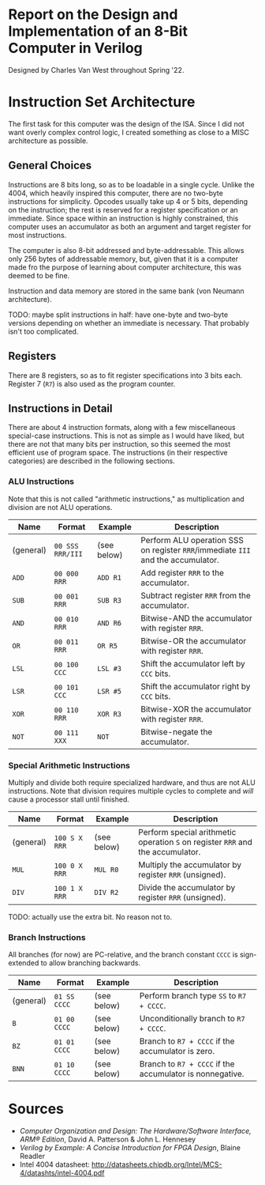 # Report on the Design and Implementation of an 8-Bit Computer in Verilog
Designed by Charles Van West throughout Spring '22.

# Instruction Set Architecture
The first task for this computer was the design of the ISA. Since I did not
want overly complex control logic, I created something as close to a MISC
architecture as possible.

## General Choices
Instructions are 8 bits long, so as to be loadable in a single cycle. Unlike
the 4004, which heavily inspired this computer, there are no two-byte
instructions for simplicity. Opcodes usually take up 4 or 5 bits, depending on
the instruction; the rest is reserved for a register specification or an
immediate. Since space within an instruction is highly constrained, this
computer uses an accumulator as both an argument and target register for most
instructions.

The computer is also 8-bit addressed and byte-addressable. This allows only 256
bytes of addressable memory, but, given that it is a computer made fro the
purpose of learning about computer architecture, this was deemed to be fine.

Instruction and data memory are stored in the same bank (von Neumann
architecture).

TODO: maybe split instructions in half: have one-byte and two-byte versions
depending on whether an immediate is necessary. That probably isn't too
complicated.

## Registers
There are 8 registers, so as to fit register specifications into 3 bits each.
Register 7 (`R7`) is also used as the program counter.

## Instructions in Detail
There are about 4 instruction formats, along with a few miscellaneous
special-case instructions. This is not as simple as I would have liked, but
there are not that many bits per instruction, so this seemed the most efficient
use of program space. The instructions (in their respective categories) are
described in the following sections.

### ALU Instructions
Note that this is not called "arithmetic instructions," as multiplication and
division are not ALU operations.

| Name | Format | Example | Description |
| --- | --- | --- | --- |
| (general) | `00 SSS RRR/III` | (see below) | Perform ALU operation SSS on register `RRR`/immediate `III` and the accumulator. |
| `ADD` | `00 000 RRR` | `ADD R1` | Add register `RRR` to the accumulator. |
| `SUB` | `00 001 RRR` | `SUB R3` | Subtract register `RRR` from the accumulator. |
| `AND` | `00 010 RRR` | `AND R6` | Bitwise-AND the accumulator with register `RRR`. |
| `OR` | `00 011 RRR` | `OR R5` | Bitwise-OR the accumulator with register `RRR`. |
| `LSL` | `00 100 CCC` | `LSL #3` | Shift the accumulator left by `CCC` bits. |
| `LSR` | `00 101 CCC` | `LSR #5` | Shift the accumulator right by `CCC` bits. |
| `XOR` | `00 110 RRR` | `XOR R3` | Bitwise-XOR the accumulator with register `RRR`. |
| `NOT` | `00 111 XXX` | `NOT` | Bitwise-negate the accumulator. |

### Special Arithmetic Instructions
Multiply and divide both require specialized hardware, and thus are not ALU
instructions. Note that division requires multiple cycles to complete and
*will* cause a processor stall until finished.

| Name | Format | Example | Description |
| --- | --- | --- | --- |
| (general) | `100 S X RRR` | (see below) | Perform special arithmetic operation `S` on register `RRR` and the accumulator. |
| `MUL` | `100 0 X RRR` | `MUL R0` | Multiply the accumulator by register `RRR` (unsigned). |
| `DIV` | `100 1 X RRR` | `DIV R2` | Divide the accumulator by register `RRR` (unsigned). |

TODO: actually use the extra bit. No reason not to.

### Branch Instructions
All branches (for now) are PC-relative, and the branch constant `CCCC` is sign-extended to allow branching backwards.

| Name | Format | Example | Description |
| --- | --- | --- | --- |
| (general) | `01 SS CCCC` | (see below) | Perform branch type `SS` to `R7 + CCCC`. |
| `B` | `01 00 CCCC` | (see below) | Unconditionally branch to `R7 + CCCC`. |
| `BZ` | `01 01 CCCC` | (see below) | Branch to `R7 + CCCC` if the accumulator is zero. |
| `BNN` | `01 10 CCCC` | (see below) | Branch to `R7 + CCCC` if the accumulator is nonnegative. |

# Sources
- *Computer Organization and Design: The Hardware/Software Interface, ARM®
  Edition*, David A. Patterson & John L. Hennesey
- *Verilog by Example: A Concise Introduction for FPGA Design*, Blaine Readler
- Intel 4004 datasheet:
  http://datasheets.chipdb.org/Intel/MCS-4/datashts/intel-4004.pdf
